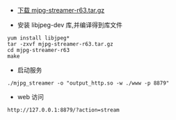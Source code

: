 * [下载 mjpg-streamer-r63.tar.gz](https://sourceforge.net/projects/mjpg-streamer/)

* 安装 libjpeg-dev 库,并编译得到库文件

```
yum install libjpeg*
tar -zxvf mjpg-streamer-r63.tar.gz
cd mjpg-streamer-r63
make
```

* 启动服务

```
./mjpg_streamer -o "output_http.so -w ./www -p 8879"
```

* web 访问

```
http://127.0.0.1:8879/?action=stream
```